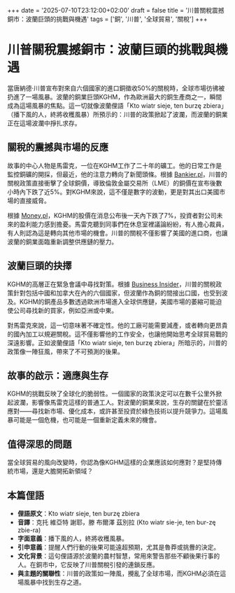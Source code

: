 +++
date = '2025-07-10T23:12:00+02:00'
draft = false
title = '川普關稅震撼銅市：波蘭巨頭的挑戰與機遇'
tags = ['銅', '川普', '全球貿易', '關稅']
+++

# 川普關稅震撼銅市：波蘭巨頭的挑戰與機遇

當唐納德·川普宣布對來自六個國家的進口銅徵收50%的關稅時，全球市場彷彿被扔進了一場風暴。波蘭的銅業巨頭KGHM，作為歐洲最大的銅生產商之一，瞬間成為這場風暴的焦點。這一切就像波蘭俚語「Kto wiatr sieje, ten burzę zbiera」（播下風的人，終將收穫風暴）所預示的：川普的政策掀起了波瀾，而波蘭的銅業正在這場波瀾中掙扎求存。

## 關稅的震撼與市場的反應

故事的中心人物是馬雷克，一位在KGHM工作了二十年的礦工。他的日常工作是監控銅礦的開採，但最近，他的注意力轉向了新聞頭條。根據 [Bankier.pl](https://www.bankier.pl/wiadomosc/Miedz-na-cenzurowanym-Trump-oglosil-50-procentowe-cla-na-import-do-USA-8976852.html)，川普的關稅政策直接衝擊了全球銅價，導致倫敦金屬交易所（LME）的銅價在宣布後數小時內下跌了近5%。對KGHM來說，這不僅是數字的波動，更是對其出口美國市場的直接威脅。

根據 [Money.pl](https://www.money.pl/gospodarka/decyzja-trumpa-zatrzesla-rynkiem-miedzi-tak-reaguja-akcje-polskiego-giganta-7176370986134464a.html)，KGHM的股價在消息公布後一天內下跌了7%，投資者對公司未來的盈利能力感到擔憂。馬雷克聽到同事們在休息室裡議論紛紛，有人擔心裁員，有人則認為這是轉向其他市場的機會。川普的關稅不僅影響了美國的進口商，也讓波蘭的銅業面臨重新調整供應鏈的壓力。

## 波蘭巨頭的抉擇

KGHM的高層正在緊急會議中尋找對策。根據 [Business Insider](https://businessinsider.com.pl/gospodarka/donald-trump-nowe-cla-na-import-z-szesciu-krajow-szczegoly-decyzji/4shnqb5)，川普的關稅政策針對包括中國和加拿大在內的六個國家，但波蘭作為銅的間接出口國，也受到波及。KGHM的銅產品多數透過歐洲市場進入全球供應鏈，美國市場的萎縮可能迫使公司尋找新的買家，例如亞洲或中東。

對馬雷克來說，這一切意味著不確定性。他的工廠可能需要減產，或者轉向更昂貴的國內加工以規避關稅。這不僅影響他的工作安全，也讓他開始思考全球貿易戰的深遠影響。正如波蘭俚語「Kto wiatr sieje, ten burzę zbiera」所暗示的，川普的政策像一陣狂風，帶來了不可預測的後果。

## 故事的啟示：適應與生存

KGHM的挑戰反映了全球化的脆弱性。一個國家的政策決定可以在數千公里外掀起波瀾，影響像馬雷克這樣的普通工人。對波蘭的銅業來說，生存的關鍵在於靈活應對——尋找新市場、優化成本，或許甚至投資於綠色技術以提升競爭力。這場風暴可能是一個危機，也可能是一個重新定義未來的機會。

## 值得深思的問題

當全球貿易的風向改變時，你認為像KGHM這樣的企業應該如何應對？是堅持傳統市場，還是大膽開拓新領域？

## 本篇俚語

- **俚語原文**：Kto wiatr sieje, ten burzę zbiera  
- **音譯**：克托 維亞特 謝耶，滕 布爾澤 茲別拉 (Kto wiatr sie-je, ten bur-zę zbie-ra)  
- **字面意義**：播下風的人，終將收穫風暴。  
- **引申意義**：提醒人們行動的後果可能遠超預期，尤其是魯莽或挑釁的決定。  
- **文化背景**：這句俚語源於波蘭的農村智慧，常用來警告那些不顧後果行事的人。在銅市中，它反映了川普關稅引發的連鎖反應。  
- **與主題的關聯性**：川普的政策如一陣風，攪亂了全球市場，而KGHM必須在這場風暴中找到生存之道。